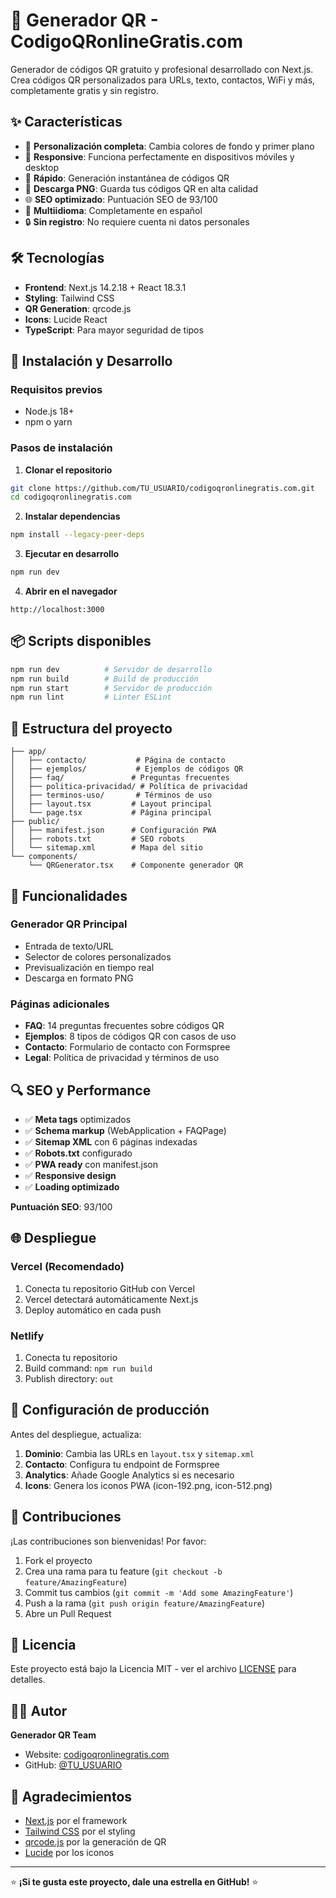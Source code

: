 # 🔗 Generador QR - CodigoQRonlineGratis.com

Generador de códigos QR gratuito y profesional desarrollado con Next.js. Crea códigos QR personalizados para URLs, texto, contactos, WiFi y más, completamente gratis y sin registro.

## ✨ Características

- 🎨 **Personalización completa**: Cambia colores de fondo y primer plano
- 📱 **Responsive**: Funciona perfectamente en dispositivos móviles y desktop
- 🚀 **Rápido**: Generación instantánea de códigos QR
- 💾 **Descarga PNG**: Guarda tus códigos QR en alta calidad
- 🌐 **SEO optimizado**: Puntuación SEO de 93/100
- 📖 **Multiidioma**: Completamente en español
- 🔒 **Sin registro**: No requiere cuenta ni datos personales

## 🛠️ Tecnologías

- **Frontend**: Next.js 14.2.18 + React 18.3.1
- **Styling**: Tailwind CSS
- **QR Generation**: qrcode.js
- **Icons**: Lucide React
- **TypeScript**: Para mayor seguridad de tipos

## 🚀 Instalación y Desarrollo

### Requisitos previos
- Node.js 18+ 
- npm o yarn

### Pasos de instalación

1. **Clonar el repositorio**
```bash
git clone https://github.com/TU_USUARIO/codigoqronlinegratis.com.git
cd codigoqronlinegratis.com
```

2. **Instalar dependencias**
```bash
npm install --legacy-peer-deps
```

3. **Ejecutar en desarrollo**
```bash
npm run dev
```

4. **Abrir en el navegador**
```
http://localhost:3000
```

## 📦 Scripts disponibles

```bash
npm run dev          # Servidor de desarrollo
npm run build        # Build de producción
npm run start        # Servidor de producción
npm run lint         # Linter ESLint
```

## 📁 Estructura del proyecto

```
├── app/
│   ├── contacto/           # Página de contacto
│   ├── ejemplos/           # Ejemplos de códigos QR
│   ├── faq/               # Preguntas frecuentes
│   ├── politica-privacidad/ # Política de privacidad
│   ├── terminos-uso/       # Términos de uso
│   ├── layout.tsx         # Layout principal
│   └── page.tsx           # Página principal
├── public/
│   ├── manifest.json      # Configuración PWA
│   ├── robots.txt         # SEO robots
│   └── sitemap.xml        # Mapa del sitio
└── components/
    └── QRGenerator.tsx    # Componente generador QR
```

## 🎯 Funcionalidades

### Generador QR Principal
- Entrada de texto/URL
- Selector de colores personalizados
- Previsualización en tiempo real
- Descarga en formato PNG

### Páginas adicionales
- **FAQ**: 14 preguntas frecuentes sobre códigos QR
- **Ejemplos**: 8 tipos de códigos QR con casos de uso
- **Contacto**: Formulario de contacto con Formspree
- **Legal**: Política de privacidad y términos de uso

## 🔍 SEO y Performance

- ✅ **Meta tags** optimizados
- ✅ **Schema markup** (WebApplication + FAQPage)
- ✅ **Sitemap XML** con 6 páginas indexadas
- ✅ **Robots.txt** configurado
- ✅ **PWA ready** con manifest.json
- ✅ **Responsive design**
- ✅ **Loading optimizado**

**Puntuación SEO**: 93/100

## 🌐 Despliegue

### Vercel (Recomendado)
1. Conecta tu repositorio GitHub con Vercel
2. Vercel detectará automáticamente Next.js
3. Deploy automático en cada push

### Netlify
1. Conecta tu repositorio
2. Build command: `npm run build`
3. Publish directory: `out`

## 📝 Configuración de producción

Antes del despliegue, actualiza:

1. **Dominio**: Cambia las URLs en `layout.tsx` y `sitemap.xml`
2. **Contacto**: Configura tu endpoint de Formspree
3. **Analytics**: Añade Google Analytics si es necesario
4. **Icons**: Genera los iconos PWA (icon-192.png, icon-512.png)

## 🤝 Contribuciones

¡Las contribuciones son bienvenidas! Por favor:

1. Fork el proyecto
2. Crea una rama para tu feature (`git checkout -b feature/AmazingFeature`)
3. Commit tus cambios (`git commit -m 'Add some AmazingFeature'`)
4. Push a la rama (`git push origin feature/AmazingFeature`)
5. Abre un Pull Request

## 📄 Licencia

Este proyecto está bajo la Licencia MIT - ver el archivo [LICENSE](LICENSE) para detalles.

## 👨‍💻 Autor

**Generador QR Team**
- Website: [codigoqronlinegratis.com](https://codigoqronlinegratis.com)
- GitHub: [@TU_USUARIO](https://github.com/TU_USUARIO)

## 🙏 Agradecimientos

- [Next.js](https://nextjs.org/) por el framework
- [Tailwind CSS](https://tailwindcss.com/) por el styling
- [qrcode.js](https://github.com/soldair/node-qrcode) por la generación de QR
- [Lucide](https://lucide.dev/) por los iconos

---

⭐ **¡Si te gusta este proyecto, dale una estrella en GitHub!** ⭐ 